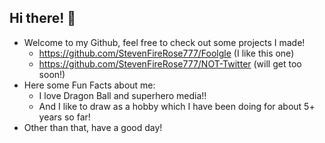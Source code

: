 ## Hi there! 👋

- Welcome to my Github, feel free to check out some projects I made!
  - https://github.com/StevenFireRose777/Foolgle (I like this one)
  - https://github.com/StevenFireRose777/NOT-Twitter (will get too soon!)
- Here some Fun Facts about me:
  - I love Dragon Ball and superhero media!!
  - And I like to draw as a hobby which I have been doing for about 5+ years so far!
- Other than that, have a good day! 

<!--[tumblr_fbc83220222f266b2ce3aadb35f24bba_2cdfc255_500](https://github.com/user-attachments/assets/d50f0109-466c-4fb3-92bc-800cd45a5e99) -->


<!--
**StevenFireRose777/StevenFireRose777** is a ✨ _special_ ✨ repository because its `README.md` (this file) appears on your GitHub profile.

Here are some ideas to get you started:

- 🔭 I’m currently working on ...
- 🌱 I’m currently learning ...
- 👯 I’m looking to collaborate on ...
- 🤔 I’m looking for help with ...
- 💬 Ask me about ...
- 📫 How to reach me: ...
- 😄 Pronouns: ...
- ⚡ Fun fact: ...
-->
